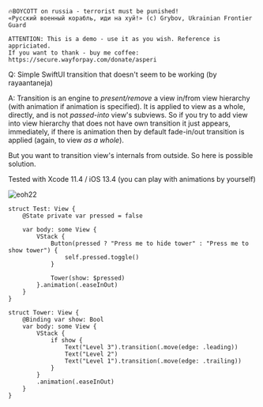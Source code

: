 ```
🔥BOYCOTT on russia - terrorist must be punished!
«Русский военный корабль, иди на хуй!» (c) Grybov, Ukrainian Frontier Guard

ATTENTION: This is a demo - use it as you wish. Reference is appriciated.
If you want to thank - buy me coffee: https://secure.wayforpay.com/donate/asperi
```

Q: Simple SwiftUI transition that doesn't seem to be working (by rayaantaneja)

A: Transition is an engine to *present/remove* a view in/from view hierarchy (with animation if animation is specified). It is applied to view as a whole, directly, and is not *passed-into* view's subviews. So if you try to add view into view hierarchy that does not have own transition it just appears, immediately, if there is animation then by default fade-in/out transition is applied (again, to view *as a whole*).

But you want to transition view's internals from outside. So here is possible solution.

Tested with Xcode 11.4 / iOS 13.4 (you can play with animations by yourself)

![eoh22](https://user-images.githubusercontent.com/62171579/180131120-b9d791ae-cc12-4a05-87ec-366a459f7d15.gif)

```
struct Test: View {
    @State private var pressed = false

    var body: some View {
        VStack {
            Button(pressed ? "Press me to hide tower" : "Press me to show tower") {
                self.pressed.toggle()
            }

            Tower(show: $pressed)
        }.animation(.easeInOut)
    }
}

struct Tower: View {
    @Binding var show: Bool
    var body: some View {
        VStack {
            if show {
                Text("Level 3").transition(.move(edge: .leading))
                Text("Level 2")
                Text("Level 1").transition(.move(edge: .trailing))
            }
        }
        .animation(.easeInOut)
    }
}
```

